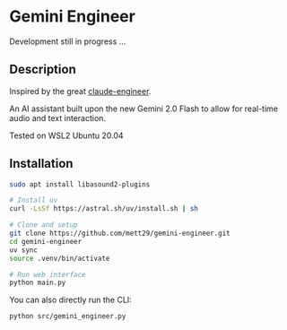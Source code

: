 # Gemini Engineer

Development still in progress ...

## Description

Inspired by the great [claude-engineer](https://github.com/Doriandarko/claude-engineer/tree/main).

An AI assistant built upon the new Gemini 2.0 Flash to allow for real-time audio and text interaction.

Tested on WSL2 Ubuntu 20.04

## Installation

```bash
sudo apt install libasound2-plugins

# Install uv
curl -LsSf https://astral.sh/uv/install.sh | sh

# Clone and setup
git clone https://github.com/mett29/gemini-engineer.git
cd gemini-engineer
uv sync
source .venv/bin/activate

# Run web interface
python main.py
```

You can also directly run the CLI:

```bash
python src/gemini_engineer.py
```